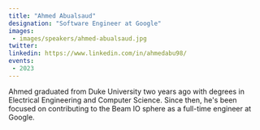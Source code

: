 ```yaml
---
title: "Ahmed Abualsaud"
designation: "Software Engineer at Google"
images:
 - images/speakers/ahmed-abualsaud.jpg
twitter: 
linkedin: https://www.linkedin.com/in/ahmedabu98/
events:
 - 2023
---
```


Ahmed graduated from Duke University two years ago with degrees in Electrical Engineering and Computer Science. Since then, he's been focused on contributing to the Beam IO sphere as a full-time engineer at Google.